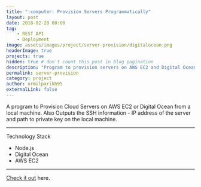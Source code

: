 ```yaml
---
title: ":computer: Provision Servers Programmatically"
layout: post
date: 2018-02-20 00:00
tag: 
    - REST API
    - Deployment
image: assets/images/project/server-provision/digitalocean.png
headerImage: true
projects: true
hidden: true # don't count this post in blog pagination
description: "Program to provision servers on AWS EC2 and Digital Ocean"
permalink: server-provision
category: project
author: urmilparikh95
externalLink: false
---
```

<!--center>
<img src="https://raw.githubusercontent.com/sergiokopplin/indigo/gh-pages/assets/screen-shot.png" width="100%;">
</center-->
A program to Provision Cloud Servers on AWS EC2 or Digital Ocean from a local machine. Also Outputs the SSH information - IP address of the server and path to private key on the local machine.

---

Technology Stack

- Node.js
- Digital Ocean
- AWS EC2

---

[Check it out](https://github.com/urmilparikh95/Server-Provision) here.
